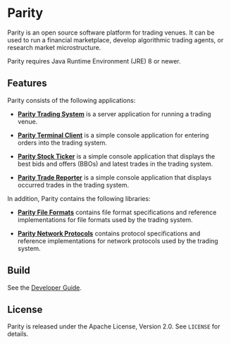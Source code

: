 Parity
======

Parity is an open source software platform for trading venues. It can be
used to run a financial marketplace, develop algorithmic trading agents,
or research market microstructure.

Parity requires Java Runtime Environment (JRE) 8 or newer.


Features
--------

Parity consists of the following applications:

  - [**Parity Trading System**](parity-system) is a server application for
    running a trading venue.

  - [**Parity Terminal Client**](parity-client) is a simple console application
    for entering orders into the trading system.

  - [**Parity Stock Ticker**](parity-ticker) is a simple console application
    that displays the best bids and offers (BBOs) and latest trades in the
    trading system.

  - [**Parity Trade Reporter**](parity-reporter) is a simple console
    application that displays occurred trades in the trading system.

In addition, Parity contains the following libraries:

  - [**Parity File Formats**](parity-file) contains file format specifications
    and reference implementations for file formats used by the trading system.

  - [**Parity Network Protocols**](parity-net) contains protocol specifications
    and reference implementations for network protocols used by the trading
    system.


Build
-----

See the [Developer Guide](HACKING.md).


License
-------

Parity is released under the Apache License, Version 2.0. See `LICENSE` for
details.
